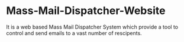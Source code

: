 # Mass-Mail-Dispatcher-Website
It is a web based Mass Mail Dispatcher System which provide a tool to control and send emails to a vast number of rescipents.
